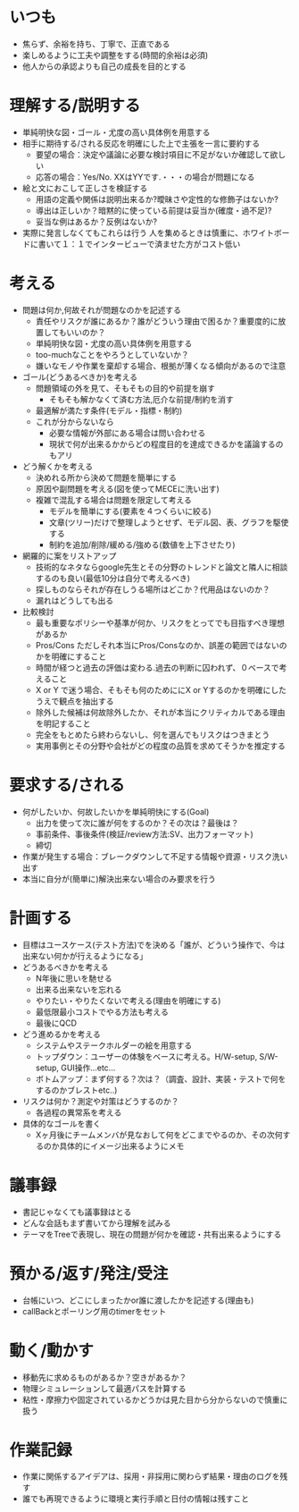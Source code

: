 
いつも
====================

* 焦らず、余裕を持ち、丁寧で、正直である
* 楽しめるように工夫や調整をする(時間的余裕は必須)
* 他人からの承認よりも自己の成長を目的とする


理解する/説明する
=================

* 単純明快な図・ゴール・尤度の高い具体例を用意する
* 相手に期待する/される反応を明確にした上で主張を一言に要約する
    * 要望の場合：決定や議論に必要な検討項目に不足がないか確認して欲しい
    * 応答の場合：Yes/No. XXはYYです.・・・の場合が問題になる
* 絵と文におこして正しさを検証する
    * 用語の定義や関係は説明出来るか?曖昧さや定性的な修飾子はないか?
    * 導出は正しいか？暗黙的に使っている前提は妥当か(確度・過不足)?
    * 妥当な例はあるか？反例はないか?
* 実際に発言しなくてもこれらは行う
人を集めるときは慎重に、ホワイトボードに書いて１：１でインタービューで済ませた方がコスト低い

考える
=====================

* 問題は何か,何故それが問題なのかを記述する
    * 責任やリスクが誰にあるか？誰がどういう理由で困るか？重要度的に放置してもいいのか？
    * 単純明快な図・尤度の高い具体例を用意する
    * too-muchなことをやろうとしていないか？
    * 嫌いなモノや作業を棄却する場合、根拠が薄くなる傾向があるので注意
* ゴール(どうあるべきか)を考える
    * 問題領域の外を見て、そもそもの目的や前提を崩す
      - そもそも解かなくて済む方法,厄介な前提/制約を消す
    * 最適解が満たす条件(モデル・指標・制約)
    * これが分からないなら
      - 必要な情報が外部にある場合は問い合わせる
      - 現状で何が出来るかからどの程度目的を達成できるかを議論するのもアリ
* どう解くかを考える
    * 決めれる所から決めて問題を簡単にする
    * 原因や副問題を考える(図を使ってMECEに洗い出す)
    * 複雑で混乱する場合は問題を限定して考える
      - モデルを簡単にする(要素を４つくらいに絞る)
      - 文章(ツリー)だけで整理しようとせず、モデル図、表、グラフを駆使する
      - 制約を追加/削除/緩める/強める(数値を上下させたり)
* 網羅的に案をリストアップ
    * 技術的なネタならgoogle先生とその分野のトレンドと論文と隣人に相談するのも良い(最低10分は自分で考えるべき)
    * 探しものならそれが存在しうる場所はどこか？代用品はないのか？
    * 漏れはどうしても出る
* 比較検討
    * 最も重要なポリシーや基準が何か、リスクをとってでも目指すべき理想があるか
    * Pros/Cons ただしそれ本当にPros/Consなのか、誤差の範囲ではないのかを明確にすること
    * 時間が経つと過去の評価は変わる.過去の判断に囚われず、０ベースで考えること
    * X or Y で迷う場合、そもそも何のためににX or Yするのかを明確にしたうえで観点を抽出する
    * 除外した候補は何故除外したか、それが本当にクリティカルである理由を明記すること
    * 完全をもとめたら終わらないし、何を選んでもリスクはつきまとう
    * 実用事例とその分野や会社がどの程度の品質を求めてそうかを推定する


要求する/される
===============

* 何がしたいか、何故したいかを単純明快にする(Goal)
    * 出力を使って次に誰が何をするのか？その次は？最後は？
    * 事前条件、事後条件(検証/review方法:SV、出力フォーマット)
    * 締切
* 作業が発生する場合：ブレークダウンして不足する情報や資源・リスク洗い出す
* 本当に自分が(簡単に)解決出来ない場合のみ要求を行う


計画する
====================

* 目標はユースケース(テスト方法)でを決める「誰が、どういう操作で、今は出来ない何かが行えるようになる」
* どうあるべきかを考える
    * N年後に思いを馳せる
    * 出来る出来ないを忘れる
    * やりたい・やりたくないで考える(理由を明確にする)
    * 最低限最小コストでやる方法も考える
    * 最後にQCD
* どう進めるかを考える
    * システムやステークホルダーの絵を用意する
    * トップダウン：ユーザーの体験をベースに考える。H/W-setup, S/W-setup, GUI操作...etc...
    * ボトムアップ：まず何する？次は？（調査、設計、実装・テストで何をするのかブレストetc..)
* リスクは何か？測定や対策はどうするのか？
    * 各過程の異常系を考える
* 具体的なゴールを書く
    * Xヶ月後にチームメンバが見なおして何をどこまでやるのか、その次何するのか具体的にイメージ出来るようにメモ

議事録
=================

* 書記じゃなくても議事録はとる
* どんな会話もまず書いてから理解を試みる
* テーマをTreeで表現し、現在の問題が何かを確認・共有出来るようにする


預かる/返す/発注/受注
========================

 * 台帳にいつ、どこにしまったかor誰に渡したかを記述する(理由も)
 * callBackとポーリング用のtimerをセット


動く/動かす
===========================

 * 移動先に求めるものがあるか？空きがあるか？
 * 物理シミュレーションして最適パスを計算する
 * 粘性・摩擦力や固定されているかどうかは見た目から分からないので慎重に扱う


作業記録
=====================

 * 作業に関係するアイデアは、採用・非採用に関わらず結果・理由のログを残す
 * 誰でも再現できるように環境と実行手順と日付の情報は残すこと


